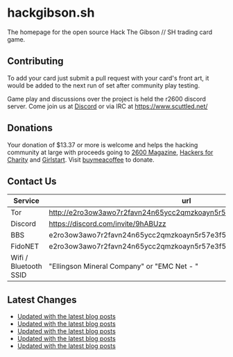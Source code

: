 # hackgibson.sh
The homepage for the open source Hack The Gibson // SH trading card game.


## Contributing

To add your card just submit a pull request with your card's front art, it would be added to the next run of set after community play testing.

Game play and discussions over the project is held the r2600 discord server. Come join us at [Discord](https://discord.com/invite/9hABUzz) or via IRC at https://www.scuttled.net/


## Donations

Your donation of $13.37 or more is welcome and helps the hacking community at large with proceeds going to [2600 Magazine](https://2600.com/), [Hackers for Charity](https://hackersforcharity.org) and [Girlstart](https://girlstart.org).  Visit [buymeacoffee](https://www.buymeacoffee.com/hackgibson.sh) to donate.


## Contact Us

Service | url
-|-
Tor | http://e2ro3ow3awo7r2favn24n65ycc2qmzkoayn5r57e3f56nvjwdcgg32ad.onion
Discord | https://discord.com/invite/9hABUzz
BBS | e2ro3ow3awo7r2favn24n65ycc2qmzkoayn5r57e3f56nvjwdcgg32ad.onion:23
FidoNET | e2ro3ow3awo7r2favn24n65ycc2qmzkoayn5r57e3f56nvjwdcgg32ad.onion:24554
Wifi / Bluetooth SSID | "Ellingson Mineral Company" or "EMC Net - <fidonet address>"

## Latest Changes
<!-- BLOG-POST-LIST:START -->
- [Updated with the latest blog posts](https://github.com/DFW2600/hackgibson.sh/commit/699a144207e99bf13948724f4e128a7dfef90142)
- [Updated with the latest blog posts](https://github.com/DFW2600/hackgibson.sh/commit/31a568778c87d8d4d9d5c585191356db613e1243)
- [Updated with the latest blog posts](https://github.com/DFW2600/hackgibson.sh/commit/e258b622b0949a462594366c6c661b3d455510c4)
- [Updated with the latest blog posts](https://github.com/DFW2600/hackgibson.sh/commit/f93b0dbce0d0baa871e773426643618cba5f90b4)
- [Updated with the latest blog posts](https://github.com/DFW2600/hackgibson.sh/commit/289aa5101bff7c6f5ead3db1b89c88c87f9fc201)
<!-- BLOG-POST-LIST:END -->
